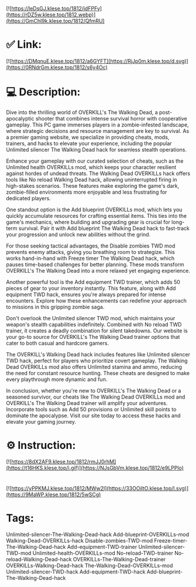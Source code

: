 [![https://leDsGJ.klese.top/1812/jdFPFy](https://rDZ5w.klese.top/1812.webp)](https://GmChl9k.klese.top/1812/QfmRU)
# ✅ Link:
[![https://DMqnuE.klese.top/1812/a6GYFT](https://RjJp0m.klese.top/d.svg)](https://0RNdrGm.klese.top/1812/s6y4Oc)
# 💻 Description:
Dive into the thrilling world of OVERKILL's The Walking Dead, a post-apocalyptic shooter that combines intense survival horror with cooperative gameplay. This PC game immerses players in a zombie-infested landscape, where strategic decisions and resource management are key to survival. As a premier gaming website, we specialize in providing cheats, mods, trainers, and hacks to elevate your experience, including the popular Unlimited silencer The Walking Dead hack for seamless stealth operations.



Enhance your gameplay with our curated selection of cheats, such as the Unlimited health OVERKILLs mod, which keeps your character resilient against hordes of undead threats. The Walking Dead OVERKILLs hack offers tools like No reload Walking Dead hack, allowing uninterrupted firing in high-stakes scenarios. These features make exploring the game's dark, zombie-filled environments more enjoyable and less frustrating for dedicated players.



One standout option is the Add blueprint OVERKILLs mod, which lets you quickly accumulate resources for crafting essential items. This ties into the game's mechanics, where building and upgrading gear is crucial for long-term survival. Pair it with Add blueprint The Walking Dead hack to fast-track your progression and unlock new abilities without the grind.



For those seeking tactical advantages, the Disable zombies TWD mod prevents enemy attacks, giving you breathing room to strategize. This works hand-in-hand with Freeze timer The Walking Dead hack, which pauses time-based challenges for better planning. These mods transform OVERKILL's The Walking Dead into a more relaxed yet engaging experience.



Another powerful tool is the Add equipment TWD trainer, which adds 50 pieces of gear to your inventory instantly. This feature, along with Add equipment TWD hack, ensures you're always prepared for intense encounters. Explore how these enhancements can redefine your approach to missions in this gripping zombie saga.



Don't overlook the Unlimited silencer TWD mod, which maintains your weapon's stealth capabilities indefinitely. Combined with No reload TWD trainer, it creates a deadly combination for silent takedowns. Our website is your go-to source for OVERKILL's The Walking Dead trainer options that cater to both casual and hardcore gamers.



The OVERKILL's Walking Dead hack includes features like Unlimited silencer TWD hack, perfect for players who prioritize covert gameplay. The Walking Dead OVERKILLs mod also offers Unlimited stamina and ammo, reducing the need for constant resource hunting. These cheats are designed to make every playthrough more dynamic and fun.



In conclusion, whether you're new to OVERKILL's The Walking Dead or a seasoned survivor, our cheats like The Walking Dead OVERKILLs mod and OVERKILL's The Walking Dead trainer will amplify your adventures. Incorporate tools such as Add 50 provisions or Unlimited skill points to dominate the apocalypse. Visit our site today to access these hacks and elevate your gaming journey.

# ⚙️ Instruction:
[![https://8dX2AF9.klese.top/1812/rmJJ0rhM](https://t16HKS.klese.top/i.gif)](https://NJsGbVm.klese.top/1812/e9LPPlo)
#
[![https://yPPKMJ.klese.top/1812/MWw2l](https://33OOiltO.klese.top/l.svg)](https://9MaWP.klese.top/1812/5wSCg)
# Tags:
Unlimited-silencer-The-Walking-Dead-hack Add-blueprint-OVERKILLs-mod Walking-Dead-OVERKILLs-hack Disable-zombies-TWD-mod Freeze-timer-The-Walking-Dead-hack Add-equipment-TWD-trainer Unlimited-silencer-TWD-mod Unlimited-health-OVERKILLs-mod No-reload-TWD-trainer No-reload-Walking-Dead-hack OVERKILLs-The-Walking-Dead-trainer OVERKILLs-Walking-Dead-hack The-Walking-Dead-OVERKILLs-mod Unlimited-silencer-TWD-hack Add-equipment-TWD-hack Add-blueprint-The-Walking-Dead-hack






